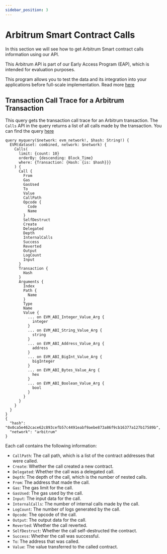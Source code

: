 ```yaml
---
sidebar_position: 3
---
```


# Arbitrum Smart Contract Calls

In this section we will see how to get Arbitrum Smart contract calls information using our API.

This Arbitrum API is part of our Early Access Program (EAP), which is intended for evaluation purposes.

This program allows you to test the data and its integration into your applications before full-scale implementation. Read more [here](https://docs.bitquery.io/docs/graphql/dataset/EAP/)

<head>
<meta name="title" content="Arbitrum Smart Contract Calls API"/>

<meta name="description" content="Explore Arbitrum smart contract call data. Analyze smart contract calls with detailed information."/>

<meta name="keywords" content="Arbitrum, smart contract, Arbitrum smart contracts, blockchain transactions, blockchain analysis, smart contract calls, DApps, cryptocurrency, token transfers, crypto transactions, Arbitrum transactions, blockchain analytics, Arbitrum data"/>

<meta name="robots" content="index, follow"/>
<meta http-equiv="Content-Type" content="text/html; charset=utf-8"/>
<meta name="language" content="English"/>

<!-- Open Graph / Facebook -->
<meta property="og:type" content="website" />

<meta property="og:title" content="Arbitrum Smart Contract Calls API" />

<meta property="og:description" content="Explore Arbitrum smart contract call data. Analyze smart contract calls with detailed information."/>

<!-- Twitter -->
<meta property="twitter:card" content="summary_large_image" />

<meta property="twitter:title" content="Arbitrum Smart Contract Calls API" />

<meta property="twitter:description" content="Explore Arbitrum smart contract call data. Analyze smart contract calls with detailed information." />
</head>

## Transaction Call Trace for a Arbitrum Transaction

This query gets the transaction call trace for an Arbitrum transaction. The `Calls` API in the query returns a list of all calls made by the transaction.
You can find the query [here](https://ide.bitquery.io/Transaction-Call-Trace-Arbitrum)

```
query myquery($network: evm_network!, $hash: String!) {
  EVM(dataset: combined, network: $network) {
    Calls(
      limit: {count: 10}
      orderBy: {descending: Block_Time}
      where: {Transaction: {Hash: {is: $hash}}}
    ) {
      Call {
        From
        Gas
        GasUsed
        To
        Value
        CallPath
        Opcode {
          Code
          Name
        }
        SelfDestruct
        Create
        Delegated
        Depth
        InternalCalls
        Success
        Reverted
        Output
        LogCount
        Input
      }
      Transaction {
        Hash
      }
      Arguments {
        Index
        Path {
          Name
        }
        Type
        Name
        Value {
          ... on EVM_ABI_Integer_Value_Arg {
            integer
          }
          ... on EVM_ABI_String_Value_Arg {
            string
          }
          ... on EVM_ABI_Address_Value_Arg {
            address
          }
          ... on EVM_ABI_BigInt_Value_Arg {
            bigInteger
          }
          ... on EVM_ABI_Bytes_Value_Arg {
            hex
          }
          ... on EVM_ABI_Boolean_Value_Arg {
            bool
          }
        }
      }
    }
  }
}
{
  "hash": "0x0ca5e462cace62c893cefb57c4491eabf9aebe873a86f9cb16377a127b17589b",
  "network": "arbitrum"
}
```

Each call contains the following information:

- `CallPath`: The call path, which is a list of the contract addresses that were called.
- `Create`: Whether the call created a new contract.
- `Delegated`: Whether the call was a delegated call.
- `Depth`: The depth of the call, which is the number of nested calls.
- `From`: The address that made the call.
- `Gas`: The gas limit for the call.
- `GasUsed`: The gas used by the call.
- `Input`: The input data for the call.
- `InternalCalls`: The number of internal calls made by the call.
- `LogCount`: The number of logs generated by the call.
- `Opcode`: The opcode of the call.
- `Output`: The output data for the call.
- `Reverted`: Whether the call reverted.
- `SelfDestruct`: Whether the call self-destructed the contract.
- `Success`: Whether the call was successful.
- `To`: The address that was called.
- `Value`: The value transferred to the called contract.

